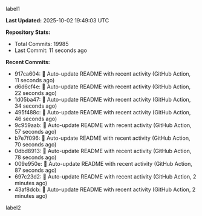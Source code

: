 
label1 
<!-- ACTIVITY_START -->
**Last Updated:** 2025-10-02 19:49:03 UTC

**Repository Stats:**
- Total Commits: 19985
- Last Commit: 11 seconds ago

**Recent Commits:**
- 917ca604: 🤖 Auto-update README with recent activity (GitHub Action, 11 seconds ago)
- d6d6cf4e: 🤖 Auto-update README with recent activity (GitHub Action, 22 seconds ago)
- 1d05ba47: 🤖 Auto-update README with recent activity (GitHub Action, 34 seconds ago)
- 495f488c: 🤖 Auto-update README with recent activity (GitHub Action, 46 seconds ago)
- 9c959aab: 🤖 Auto-update README with recent activity (GitHub Action, 57 seconds ago)
- b7e7f096: 🤖 Auto-update README with recent activity (GitHub Action, 70 seconds ago)
- 0dbd8913: 🤖 Auto-update README with recent activity (GitHub Action, 78 seconds ago)
- 009e950e: 🤖 Auto-update README with recent activity (GitHub Action, 87 seconds ago)
- 697c23d2: 🤖 Auto-update README with recent activity (GitHub Action, 2 minutes ago)
- 43af8dcb: 🤖 Auto-update README with recent activity (GitHub Action, 2 minutes ago)
<!-- ACTIVITY_END -->

label2
